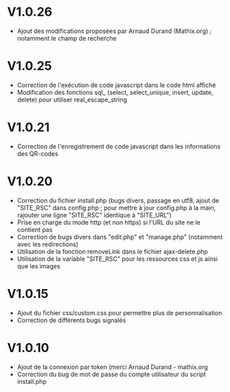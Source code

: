 # V1.0.26
- Ajout des modifications proposées par Arnaud Durand (Mathix.org) ; notamment le champ de recherche

# V1.0.25
- Correction de l'exécution de code javascript dans le code html affiché
- Modification des fonctions sql_ (select, select_unique, insert, update, delete) pour utiliser real_escape_string

# V1.0.21
- Correction de l'enregistrement de code javascript dans les informations des QR-codes

# V1.0.20
- Correction du fichier install.php (bugs divers, passage en utf8, ajout de "SITE_RSC" dans config.php ; pour mettre à jour config.php à la main, rajouter une ligne "SITE_RSC" identique à "SITE_URL")
- Prise en charge du mode http (et non https) si l'URL du site ne le contient pas
- Correction de bugs divers dans "edit.php" et "manage.php" (notamment avec les redirections)
- Utilisation de la fonction removeLink dans le fichier ajax-delete.php
- Utilisation de la variable "SITE_RSC" pour les ressources css et js ainsi que les images

# V1.0.15
- Ajout du fichier css/custom.css pour permettre plus de personnalisation
- Correction de différents bugs signalés

# V1.0.10
- Ajout de la connexion par token (merci Arnaud Durand - mathix.org
- Correction du bug de mot de passe du compte utilisateur du script install.php